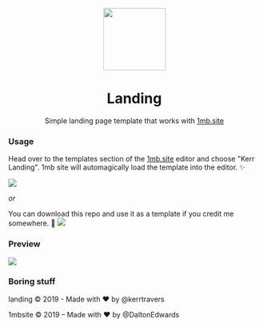 <p align="center"><a href="http://kerr.1mb.site" target="_blank"><img width="125"src="https://proxy.duckduckgo.com/iu/?u=http%3A%2F%2Fs3.amazonaws.com%2Fpix.iemoji.com%2Fimages%2Femoji%2Fapple%2Fios-11%2F256%2Frocket.png&f=1"></a></p>

<h1 align="center">Landing</h1>

<p align="center">Simple landing page template that works with <a href="https://1mb.site">1mb.site</a></p>

### Usage
Head over to the templates section of the <a href="https://1mb.site">1mb.site</a> editor and choose "Kerr Landing". 1mb site will automagically load the template into the editor. ✨

![](https://i.postimg.cc/ZnVhXnD4/Screenshot-2019-02-12-at-13-52-11.png)

*or*

You can download this repo and use it as a template if you credit me somewhere. 🌟
![](http://u.cubeupload.com/kerr/Screenshot20190315at.png)

### Preview
![](https://raw.githubusercontent.com/kerrtravers/landing/master/screenshot.png)

### Boring stuff
landing © 2019 - Made with ❤️ by @kerrtravers

1mbsite © 2019 – Made with ❤️ by @DaltonEdwards
